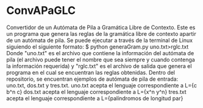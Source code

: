 # ConvAPaGLC
Convertidor de un Autómata de Pila a Gramática Libre de Contexto. 
 Este es un programa que genera las reglas de la gramática libre de contexto apartir de un autómata de pila.
 Se puede ejecutar a través de la terminal de Linux siguiendo el siguiente formato: 
$ python generaGram.py uno.txt>rglc.txt 
 Donde "uno.txt" es el archivo que contiene la información del autómata de pila (el archivo puede tener el nombre que sea siempre y cuando contenga la información requerida) y "rglc.txt" es el archivo de salida que genera el programa en el cual se encuentran las reglas obtenidas. 
Dentro del repositorio, se encuentran ejemplos de autómata de pila de entrada: uno.txt, dos.txt y tres.txt.
 uno.txt acepta el lenguaje correspondiente a L={c b^n c}
 dos.txt acepta el lenguaje correspondiente a L={x^n y^n}
 tres.txt acepta el lenguaje correspondiente a L={palíndromos de longitud par}
